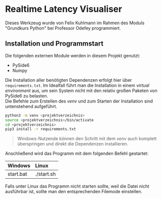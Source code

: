 # Realtime Latency Visualiser

Dieses Werkzeug wurde von Felix Kuhlmann im Rahmen des Moduls "Grundkurs Python" bei Professor Odefey programmiert.

## Installation und Programmstart
Die folgenden externen Module werden in diesem Projekt genutzt:

- PySide6
- Numpy

Die Installation aller benötigten Dependenzen erfolgt hier über `requirements.txt`. 
Im Idealfall führt man die Installation in einem *virtual environment* aus, um sein System nicht mit den relativ großen Paketen von PySide6 zu belasten.  
Die Befehle zum Erstellen des *venv* und zum Starten der Installation sind untenstehend aufgeführt.

```bash
python3 -m venv <projektverzeichnis>
source <projektverzeichnis>/bin/activate
cd <projektverzeichnis>
pip3 install -r requirements.txt
```

> Windows-Nutzende können den Schritt mit dem *venv* auch komplett überspringen und direkt die Dependenzen installieren.

Anschließend wird das Programm mit dem folgenden Befehl gestartet:

|Windows|Linux|
|:-------|:-----|
|start.bat|./start.sh|

Falls unter Linux das Programm nicht starten sollte, weil die Datei nicht ausführbar ist, sollte man den entsprechenden Filemode einstellen.
